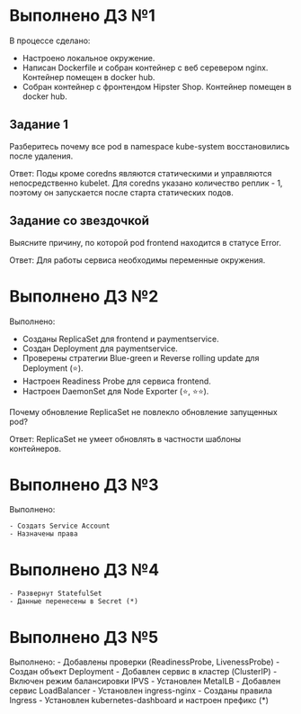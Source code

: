 # Выполнено ДЗ №1

В процессе сделано:

   - Настроено локальное окружение.
   - Написан Dockerfile и собран контейнер с веб серевером nginx. Контейнер помещен в docker hub.
   - Собран контейнер с фронтендом Hipster Shop. Контейнер помещен в docker hub.

## Задание 1
Разберитесь почему все pod в namespace kube-system восстановились
после удаления.

Ответ: Поды кроме coredns являются статическими и управляются непосредственно kubelet. Для coredns указано количество реплик - 1, поэтому он запускается после старта статических подов.

## Задание со звездочкой
Выясните причину, по которой pod frontend находится в статусе Error.

Ответ: Для работы сервиса необходимы переменные окружения.

# Выполнено ДЗ №2

Выполнено:

   - Созданы ReplicaSet для frontend и paymentservice.
   - Создан Deployment для paymentservice.
   - Проверены стратегии Blue-green и Reverse rolling update для Deployment (⭐).
   - Настроен Readiness Probe для сервиса frontend.
   - Настроен DaemonSet для Node Exporter (⭐, ⭐⭐). 

Почему обновление ReplicaSet не повлекло обновление
запущенных pod?

Ответ:  ReplicaSet не умеет обновлять в частности шаблоны контейнеров. 

# Выполнено ДЗ №3

Выполнено:

    - Создатs Service Account
    - Назначены права

# Выполнено ДЗ №4
    - Развернут StatefulSet
    - Данные перенесены в Secret (*)

# Выполнено ДЗ №5

Выполнено:
    - Добавлены проверки (ReadinessProbe, LivenessProbe)
    - Создан объект Deployment
    - Добавлен сервис в кластер (ClusterIP)
    - Включен режим балансировки IPVS
    - Установлен MetaILB
    - Добавлен сервис LoadBalancer
    - Установлен ingress-nginx
    - Cозданы правила Ingress
    - Установлен kubernetes-dashboard и настроен префикс (*)
